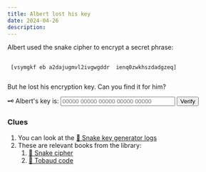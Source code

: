 ```yaml
---
title: Albert lost his key
date: 2024-04-26
description: 
---
```


Albert used the snake cipher to encrypt a secret phrase: 

<pre class="flex">
  <code class="overflow-x-auto pa1 lh-solid">
 [vsymgkf eb a2dajugmvl2ivgwgddr  ienq0zwkhszdadgzeq]
  </code>
</pre>

But he lost his encryption key. Can you find it for him?

<div class="mv2 pv1">
  <label>🗝️ Albert's key is:</label>
  <input id="in" class="mv1 ns-mv0" type="text" placeholder="00000 00000 00000 00000 00000" size="29" pattern="[01]*"/>
  <button id="ok" class=".nput-reset ph3 mv1 ns-mv0 b--solid pointer b--blue bg-blue white br1">Verify</button>
</div>

<p id="out" class="dn"></p>

### Clues

1. You can look at the [📜 Snake key generator logs](/xor/scrolls/snake-key-generator)
2. These are relevant books from the library:
    1. [📕 Snake cipher](/xor/library/snake-cipher)
    2. [📕 Tobaud code](/xor/library/tobaud-code)
